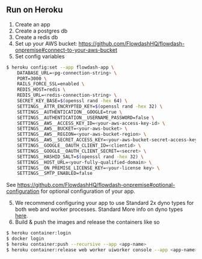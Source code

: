 ## Run on Heroku

1. Create an app
2. Create a postgres db
3. Create a redis db
4. Set up your AWS bucket: https://github.com/FlowdashHQ/flowdash-onpremise#connect-to-your-aws-bucket
5. Set config variables

```bash
$ heroku config:set --app flowdash-app \
    DATABASE_URL=<pg-connection-string> \
    PORT=3000 \
    RAILS_FORCE_SSL=enabled \
    REDIS_HOST=redis \
    REDIS_URL=<redis-connection-string> \
    SECRET_KEY_BASE=$(openssl rand -hex 64) \
    SETTINGS__ATTR_ENCRYPTED_KEY=$(openssl rand -hex 32) \
    SETTINGS__AUTHENTICATION__GOOGLE=true \
    SETTINGS__AUTHENTICATION__USERNAME_PASSWORD=false \
    SETTINGS__AWS__ACCESS_KEY_ID=<your-aws-access-key-id> \
    SETTINGS__AWS__BUCKET=<your-aws-bucket> \
    SETTINGS__AWS__REGION=<your-aws-bucket-region> \
    SETTINGS__AWS__SECRET_ACCESS_KEY=<your-aws-bucket-secret-access-key> \
    SETTINGS__GOOGLE__OAUTH_CLIENT_ID=<clientid> \
    SETTINGS__GOOGLE__OAUTH_CLIENT_SECRET=<secret> \
    SETTINGS__HASHID_SALT=$(openssl rand -hex 32) \
    SETTINGS__HOST_URL=<your-fully-qualified-domain> \
    SETTINGS__ON_PREMISE_LICENSE_KEY=<your-license key> \
    SETTINGS__SMTP_ENABLED=false
```

See https://github.com/FlowdashHQ/flowdash-onpremise#optional-configuration for optional configuration of your app.

5. We recommend configuring your app to use Standard 2x dyno types for both web and worker processes. Standard More info on dyno types [here](https://devcenter.heroku.com/articles/dyno-types).
6. Build & push the images and release the containers like so

```bash
$ heroku container:login
$ docker login
$ heroku container:push --recursive --app <app-name>
$ heroku container:release web worker uiworker console --app <app-name>
```
